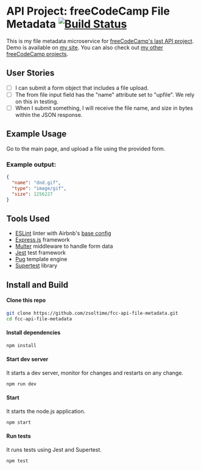 # API Project: freeCodeCamp File Metadata [![Build Status](https://img.shields.io/travis/zsoltime/fcc-api-file-metadata.svg?style=flat-square)](https://travis-ci.org/zsoltime/fcc-api-file-metadata)

This is my file metadata microservice for [freeCodeCamp's last API project][fcc-link]. Demo is available on [my site][demo]. You can also check out [my other freeCodeCamp projects][projects].

## User Stories

- [ ] I can submit a form object that includes a file upload.
- [ ] The from file input field has the "name" attribute set to "upfile". We rely on this in testing.
- [ ] When I submit something, I will receive the file name, and size in bytes within the JSON response.

## Example Usage

Go to the main page, and upload a file using the provided form.

### Example output:

```json
{
  "name": "dnd.gif",
  "type": "image/gif",
  "size": 1256227
}
```

## Tools Used

- [ESLint](https://github.com/eslint/eslint) linter with Airbnb's [base config](https://www.npmjs.com/package/eslint-config-airbnb-base)
- [Express.js](https://github.com/expressjs/express) framework
- [Multer](https://github.com/expressjs/multer) middleware to handle form data
- [Jest](https://github.com/facebook/jest) test framework
- [Pug](https://github.com/pugjs/pug) template engine
- [Supertest](https://github.com/visionmedia/supertest/) library

## Install and Build

#### Clone this repo

```bash
git clone https://github.com/zsoltime/fcc-api-file-metadata.git
cd fcc-api-file-metadata
```

#### Install dependencies

```bash
npm install
```

#### Start dev server

It starts a dev server, monitor for changes and restarts on any change.

```bash
npm run dev
```

#### Start

It starts the node.js application.

```bash
npm start
```

#### Run tests

It runs tests using Jest and Supertest.

```bash
npm test
```

[demo]: https://zsolti.me/apis/file-metadata
[fcc-link]: https://learn.freecodecamp.org/apis-and-microservices/apis-and-microservices-projects/file-metadata-microservice
[projects]: https://github.com/zsoltime/freeCodeCamp
